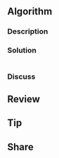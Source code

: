 ## Algorithm

### Description

### Solution

```java

```

### Discuss

## Review


## Tip


## Share
